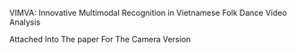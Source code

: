 VIMVA: Innovative Multimodal Recognition in
Vietnamese Folk Dance Video Analysis

Attached Into The paper For The Camera Version
